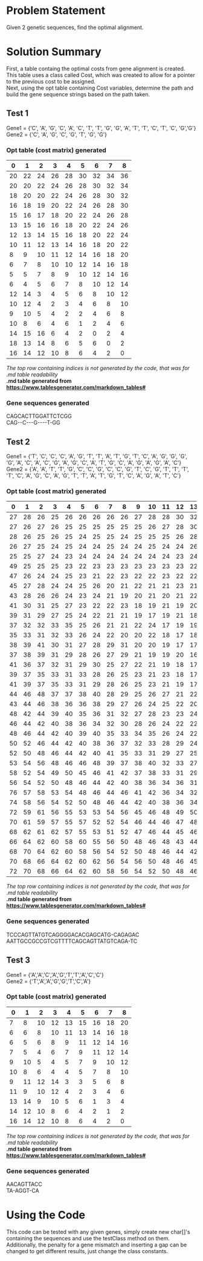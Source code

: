 # Problem Statement
Given 2 genetic sequences, find the optimal alignment.

# Solution Summary
First, a table containg the optimal costs from gene alignment is created. This table uses a class called Cost, which was created to allow for a pointer to the previous cost to be assigned.  
Next, using the opt table containing Cost variables, determine the path and build the gene sequence strings based on the path taken.

## Test 1

Gene1 = {'C', 'A', 'G', 'C', 'A', 'C', 'T', 'T', 'G', 'G', 'A', 'T', 'T', 'C', 'T', 'C', 'G','G'}  
Gene2 = {'C', 'A', 'G', 'C', 'G', 'T', 'G', 'G'}

### Opt table (cost matrix) generated

| 0  | 1  | 2  | 3  | 4  | 5  | 6  | 7  | 8  |
|----|----|----|----|----|----|----|----|----|
| 20 | 22 | 24 | 26 | 28 | 30 | 32 | 34 | 36 |
| 20 | 20 | 22 | 24 | 26 | 28 | 30 | 32 | 34 |
| 18 | 20 | 20 | 22 | 24 | 26 | 28 | 30 | 32 |
| 16 | 18 | 19 | 20 | 22 | 24 | 26 | 28 | 30 |
| 15 | 16 | 17 | 18 | 20 | 22 | 24 | 26 | 28 |
| 13 | 15 | 16 | 16 | 18 | 20 | 22 | 24 | 26 |
| 12 | 13 | 14 | 15 | 16 | 18 | 20 | 22 | 24 |
| 10 | 11 | 12 | 13 | 14 | 16 | 18 | 20 | 22 |
| 8  | 9  | 10 | 11 | 12 | 14 | 16 | 18 | 20 |
| 6  | 7  | 8  | 10 | 10 | 12 | 14 | 16 | 18 |
| 5  | 5  | 7  | 8  | 9  | 10 | 12 | 14 | 16 |
| 6  | 4  | 5  | 6  | 7  | 8  | 10 | 12 | 14 |
| 12 | 14 | 3  | 4  | 5  | 6  | 8  | 10 | 12 |
| 10 | 12 | 4  | 2  | 3  | 4  | 6  | 8  | 10 |
| 9  | 10 | 5  | 4  | 2  | 2  | 4  | 6  | 8  |
| 10 | 8  | 6  | 4  | 6  | 1  | 2  | 4  | 6  |
| 14 | 15 | 16 | 6  | 4  | 2  | 0  | 2  | 4  |
| 18 | 13 | 14 | 8  | 6  | 5  | 6  | 0  | 2  |
| 16 | 14 | 12 | 10 | 8  | 6  | 4  | 2  | 0  |

*The top row containing indices is not generated by the code, that was for .md table readability*  
**.md table generated from https://www.tablesgenerator.com/markdown_tables#**

### Gene sequences generated

CAGCACTTGGATTCTCGG  
CAG--C---G----T-GG

## Test 2

Gene1 = {'T', 'C', 'C', 'C', 'A', 'G', 'T', 'T', 'A', 'T', 'G', 'T', 'C', 'A', 'G', 'G', 'G', 'G',
		'A', 'C', 'A', 'C', 'G', 'A', 'G', 'C', 'A', 'T', 'G', 'C', 'A', 'G', 'A', 'G', 'A', 'C'}  
Gene2 = {'A', 'A', 'T', 'T', 'G', 'C', 'C', 'G', 'C', 'C', 'G', 'T', 'C', 'G', 'T', 'T', 'T', 'T',
		'C', 'A', 'G', 'C', 'A', 'G', 'T', 'T', 'A', 'T', 'G', 'T', 'C', 'A', 'G', 'A', 'T', 'C'}

### Opt table (cost matrix) generated

| 0  | 1  | 2  | 3  | 4  | 5  | 6  | 7  | 8  | 9  | 10 | 11 | 12 | 13 | 14 | 15 | 16 | 17 | 18 | 19 | 20 | 21 | 22 | 23 | 24 | 25 | 26 | 27 | 28 | 29 | 30 | 31 | 32 | 33 | 34 | 35 | 36 |
|----|----|----|----|----|----|----|----|----|----|----|----|----|----|----|----|----|----|----|----|----|----|----|----|----|----|----|----|----|----|----|----|----|----|----|----|----|
| 27 | 28 | 26 | 25 | 26 | 26 | 26 | 26 | 26 | 27 | 28 | 28 | 30 | 32 | 34 | 36 | 37 | 38 | 39 | 40 | 41 | 42 | 44 | 46 | 48 | 50 | 52 | 54 | 56 | 58 | 60 | 62 | 64 | 66 | 68 | 70 | 72 |
| 27 | 26 | 27 | 26 | 25 | 25 | 25 | 25 | 25 | 25 | 26 | 27 | 28 | 30 | 32 | 34 | 36 | 37 | 38 | 38 | 39 | 40 | 42 | 44 | 46 | 48 | 50 | 52 | 54 | 56 | 58 | 60 | 62 | 64 | 66 | 68 | 70 |
| 28 | 26 | 25 | 26 | 25 | 24 | 25 | 25 | 24 | 25 | 25 | 25 | 26 | 28 | 30 | 32 | 34 | 35 | 36 | 38 | 37 | 38 | 40 | 42 | 44 | 46 | 48 | 50 | 52 | 54 | 56 | 58 | 60 | 62 | 64 | 66 | 68 |
| 26 | 27 | 25 | 24 | 25 | 24 | 24 | 25 | 24 | 24 | 25 | 24 | 24 | 26 | 28 | 30 | 32 | 33 | 34 | 36 | 38 | 36 | 38 | 40 | 42 | 44 | 46 | 48 | 50 | 52 | 54 | 56 | 58 | 60 | 62 | 64 | 66 |
| 25 | 25 | 27 | 24 | 23 | 24 | 24 | 24 | 24 | 24 | 24 | 24 | 23 | 24 | 26 | 28 | 30 | 31 | 33 | 34 | 36 | 38 | 36 | 38 | 40 | 42 | 44 | 46 | 48 | 50 | 52 | 54 | 56 | 58 | 60 | 62 | 64 |
| 49 | 25 | 25 | 25 | 23 | 22 | 23 | 23 | 23 | 23 | 23 | 23 | 23 | 22 | 24 | 26 | 28 | 29 | 31 | 32 | 34 | 36 | 37 | 36 | 38 | 40 | 42 | 44 | 46 | 48 | 50 | 52 | 54 | 56 | 58 | 60 | 62 |
| 47 | 26 | 24 | 24 | 25 | 23 | 21 | 22 | 23 | 22 | 22 | 23 | 22 | 22 | 22 | 24 | 26 | 27 | 29 | 30 | 32 | 34 | 35 | 37 | 36 | 38 | 40 | 42 | 44 | 46 | 48 | 50 | 52 | 54 | 56 | 58 | 60 |
| 45 | 27 | 28 | 24 | 24 | 25 | 26 | 20 | 21 | 22 | 21 | 21 | 23 | 21 | 21 | 22 | 24 | 26 | 27 | 28 | 30 | 32 | 33 | 35 | 36 | 36 | 38 | 40 | 42 | 44 | 46 | 48 | 50 | 52 | 54 | 56 | 58 |
| 43 | 28 | 26 | 26 | 24 | 23 | 24 | 21 | 19 | 20 | 21 | 20 | 21 | 22 | 20 | 21 | 22 | 24 | 26 | 26 | 28 | 30 | 31 | 33 | 34 | 36 | 36 | 38 | 40 | 42 | 44 | 46 | 48 | 50 | 52 | 54 | 56 |
| 41 | 30 | 31 | 25 | 27 | 23 | 22 | 22 | 23 | 18 | 19 | 21 | 19 | 20 | 22 | 19 | 20 | 22 | 24 | 25 | 26 | 28 | 30 | 31 | 32 | 34 | 36 | 36 | 38 | 40 | 42 | 44 | 46 | 48 | 50 | 52 | 54 |
| 39 | 31 | 29 | 27 | 25 | 24 | 22 | 21 | 21 | 19 | 17 | 19 | 21 | 18 | 20 | 21 | 19 | 20 | 22 | 24 | 24 | 26 | 28 | 29 | 31 | 32 | 34 | 35 | 36 | 38 | 40 | 42 | 44 | 46 | 48 | 50 | 52 |
| 37 | 32 | 32 | 33 | 35 | 25 | 26 | 21 | 21 | 22 | 24 | 17 | 19 | 19 | 18 | 19 | 21 | 18 | 20 | 22 | 23 | 24 | 26 | 28 | 29 | 30 | 32 | 33 | 35 | 36 | 38 | 40 | 42 | 44 | 46 | 48 | 50 |
| 35 | 33 | 31 | 32 | 33 | 26 | 24 | 22 | 20 | 20 | 22 | 18 | 17 | 18 | 18 | 18 | 19 | 20 | 18 | 20 | 22 | 22 | 24 | 26 | 28 | 29 | 30 | 32 | 33 | 35 | 36 | 38 | 40 | 42 | 44 | 46 | 48 |
| 38 | 39 | 41 | 30 | 31 | 27 | 28 | 29 | 31 | 20 | 20 | 19 | 17 | 17 | 17 | 17 | 17 | 18 | 19 | 18 | 20 | 22 | 22 | 24 | 26 | 27 | 28 | 30 | 31 | 33 | 34 | 36 | 38 | 40 | 42 | 44 | 46 |
| 37 | 38 | 39 | 31 | 29 | 28 | 26 | 27 | 29 | 21 | 19 | 19 | 20 | 16 | 16 | 16 | 16 | 16 | 17 | 18 | 18 | 20 | 21 | 22 | 24 | 25 | 26 | 28 | 29 | 31 | 32 | 34 | 36 | 38 | 40 | 42 | 44 |
| 41 | 36 | 37 | 32 | 31 | 29 | 30 | 25 | 27 | 22 | 21 | 19 | 18 | 17 | 16 | 15 | 15 | 15 | 15 | 16 | 17 | 18 | 19 | 20 | 22 | 23 | 24 | 26 | 27 | 29 | 30 | 32 | 34 | 36 | 38 | 40 | 42 |
| 39 | 37 | 35 | 33 | 31 | 33 | 28 | 26 | 25 | 23 | 21 | 23 | 18 | 17 | 17 | 15 | 14 | 14 | 14 | 14 | 15 | 17 | 17 | 18 | 20 | 21 | 22 | 24 | 25 | 27 | 28 | 30 | 32 | 34 | 36 | 38 | 40 |
| 41 | 39 | 37 | 35 | 33 | 31 | 29 | 28 | 26 | 25 | 23 | 21 | 19 | 17 | 17 | 18 | 14 | 13 | 13 | 13 | 13 | 15 | 16 | 16 | 18 | 19 | 20 | 22 | 23 | 25 | 26 | 28 | 30 | 32 | 34 | 36 | 38 |
| 44 | 46 | 48 | 37 | 37 | 38 | 40 | 28 | 29 | 25 | 26 | 27 | 21 | 22 | 17 | 16 | 15 | 13 | 12 | 12 | 12 | 13 | 14 | 16 | 16 | 17 | 18 | 20 | 21 | 23 | 24 | 26 | 28 | 30 | 32 | 34 | 36 |
| 43 | 44 | 46 | 38 | 36 | 36 | 38 | 29 | 27 | 26 | 24 | 25 | 22 | 20 | 18 | 16 | 15 | 16 | 12 | 11 | 12 | 11 | 13 | 14 | 15 | 15 | 16 | 18 | 19 | 21 | 22 | 24 | 26 | 28 | 30 | 32 | 34 |
| 48 | 42 | 44 | 39 | 40 | 35 | 36 | 31 | 32 | 27 | 28 | 23 | 23 | 24 | 25 | 26 | 15 | 14 | 13 | 12 | 10 | 11 | 11 | 12 | 13 | 14 | 14 | 16 | 17 | 19 | 20 | 22 | 24 | 26 | 28 | 30 | 32 |
| 46 | 44 | 42 | 40 | 38 | 36 | 34 | 32 | 30 | 28 | 26 | 24 | 22 | 22 | 23 | 24 | 16 | 14 | 13 | 12 | 13 | 9  | 10 | 11 | 11 | 12 | 13 | 14 | 15 | 17 | 18 | 20 | 22 | 24 | 26 | 28 | 30 |
| 48 | 46 | 44 | 42 | 40 | 39 | 40 | 35 | 33 | 34 | 35 | 26 | 24 | 22 | 21 | 22 | 17 | 18 | 13 | 13 | 11 | 10 | 9  | 9  | 10 | 10 | 11 | 12 | 13 | 15 | 17 | 18 | 20 | 22 | 24 | 26 | 28 |
| 50 | 52 | 46 | 44 | 42 | 40 | 38 | 36 | 37 | 32 | 33 | 28 | 29 | 24 | 22 | 20 | 18 | 16 | 14 | 12 | 14 | 11 | 9  | 8  | 9  | 9  | 9  | 10 | 11 | 13 | 15 | 16 | 18 | 20 | 22 | 24 | 26 |
| 52 | 50 | 48 | 46 | 44 | 42 | 40 | 41 | 35 | 33 | 31 | 29 | 27 | 25 | 24 | 25 | 20 | 21 | 16 | 14 | 12 | 12 | 11 | 9  | 7  | 8  | 8  | 9  | 9  | 11 | 13 | 15 | 16 | 18 | 20 | 22 | 24 |
| 53 | 54 | 56 | 48 | 46 | 46 | 48 | 39 | 37 | 38 | 40 | 32 | 33 | 27 | 25 | 23 | 21 | 19 | 17 | 16 | 14 | 12 | 11 | 12 | 13 | 6  | 7  | 7  | 8  | 9  | 11 | 13 | 15 | 16 | 18 | 20 | 22 |
| 58 | 52 | 54 | 49 | 50 | 45 | 46 | 41 | 42 | 37 | 38 | 33 | 31 | 29 | 27 | 25 | 23 | 21 | 19 | 17 | 16 | 17 | 12 | 10 | 11 | 7  | 5  | 6  | 6  | 7  | 9  | 11 | 13 | 14 | 16 | 18 | 20 |
| 56 | 54 | 52 | 50 | 48 | 46 | 44 | 42 | 40 | 38 | 36 | 34 | 36 | 31 | 29 | 30 | 32 | 23 | 21 | 19 | 17 | 15 | 13 | 14 | 9  | 8  | 10 | 5  | 5  | 5  | 7  | 9  | 11 | 13 | 14 | 16 | 18 |
| 76 | 57 | 58 | 53 | 54 | 48 | 46 | 44 | 46 | 41 | 42 | 36 | 34 | 32 | 34 | 29 | 30 | 25 | 26 | 21 | 20 | 22 | 24 | 12 | 10 | 9  | 8  | 6  | 5  | 4  | 5  | 7  | 9  | 11 | 13 | 14 | 16 |
| 74 | 58 | 56 | 54 | 52 | 50 | 48 | 46 | 44 | 42 | 40 | 38 | 36 | 34 | 32 | 30 | 28 | 26 | 24 | 22 | 20 | 20 | 22 | 13 | 14 | 9  | 8  | 9  | 5  | 5  | 3  | 5  | 7  | 9  | 11 | 12 | 14 |
| 72 | 59 | 61 | 56 | 55 | 53 | 53 | 54 | 56 | 45 | 46 | 48 | 49 | 50 | 34 | 35 | 30 | 31 | 26 | 26 | 28 | 19 | 20 | 14 | 12 | 10 | 8  | 7  | 6  | 4  | 5  | 3  | 5  | 7  | 9  | 10 | 12 |
| 70 | 61 | 59 | 57 | 55 | 57 | 52 | 52 | 54 | 46 | 44 | 46 | 47 | 48 | 35 | 33 | 31 | 29 | 27 | 25 | 26 | 20 | 18 | 16 | 14 | 12 | 10 | 8  | 6  | 8  | 3  | 4  | 3  | 5  | 7  | 8  | 10 |
| 68 | 62 | 61 | 62 | 57 | 55 | 53 | 51 | 52 | 47 | 46 | 44 | 45 | 46 | 37 | 38 | 33 | 34 | 29 | 30 | 24 | 22 | 20 | 19 | 20 | 15 | 16 | 10 | 8  | 6  | 4  | 2  | 3  | 3  | 5  | 6  | 8  |
| 66 | 64 | 62 | 60 | 58 | 60 | 55 | 56 | 50 | 48 | 46 | 48 | 43 | 44 | 38 | 36 | 34 | 32 | 30 | 28 | 26 | 24 | 22 | 20 | 18 | 16 | 14 | 12 | 10 | 8  | 6  | 4  | 2  | 2  | 3  | 4  | 6  |
| 68 | 70 | 64 | 62 | 60 | 58 | 56 | 54 | 52 | 50 | 48 | 46 | 44 | 42 | 40 | 38 | 36 | 34 | 32 | 30 | 32 | 27 | 25 | 24 | 22 | 23 | 24 | 15 | 13 | 11 | 9  | 10 | 4  | 2  | 1  | 2  | 4  |
| 70 | 68 | 66 | 64 | 62 | 60 | 62 | 56 | 54 | 56 | 50 | 48 | 46 | 45 | 46 | 41 | 42 | 37 | 38 | 32 | 30 | 28 | 30 | 25 | 26 | 21 | 22 | 17 | 18 | 13 | 14 | 8  | 6  | 4  | 2  | 0  | 2  |
| 72 | 70 | 68 | 66 | 64 | 62 | 60 | 58 | 56 | 54 | 52 | 50 | 48 | 46 | 44 | 42 | 40 | 38 | 36 | 34 | 32 | 30 | 28 | 26 | 24 | 22 | 20 | 18 | 16 | 14 | 12 | 10 | 8  | 6  | 4  | 2  | 0  |

*The top row containing indices is not generated by the code, that was for .md table readability*  
**.md table generated from https://www.tablesgenerator.com/markdown_tables#**

### Gene sequences generated

TCCCAGTTATGTCAGGGGACACGAGCATG-CAGAGAC  
AATTGCCGCCGTCGTTTTCAGCAGTTATGTCAGA-TC

## Test 3

Gene1 = {'A','A','C','A','G','T','T','A','C','C'}  
Gene2 = {'T','A','A','G','G','T','C','A'}

### Opt table (cost matrix) generated

| 0  | 1  | 2  | 3  | 4  | 5  | 6  | 7  | 8  |
|----|----|----|----|----|----|----|----|----|
| 7  | 8  | 10 | 12 | 13 | 15 | 16 | 18 | 20 |
| 6  | 6  | 8  | 10 | 11 | 13 | 14 | 16 | 18 |
| 6  | 5  | 6  | 8  | 9  | 11 | 12 | 14 | 16 |
| 7  | 5  | 4  | 6  | 7  | 9  | 11 | 12 | 14 |
| 9  | 10 | 5  | 4  | 5  | 7  | 9  | 10 | 12 |
| 10 | 8  | 6  | 4  | 4  | 5  | 7  | 8  | 10 |
| 9  | 11 | 12 | 14 | 3  | 3  | 5  | 6  | 8  |
| 11 | 9  | 10 | 12 | 4  | 2  | 3  | 4  | 6  |
| 13 | 14 | 9  | 10 | 5  | 6  | 1  | 3  | 4  |
| 14 | 12 | 10 | 8  | 6  | 4  | 2  | 1  | 2  |
| 16 | 14 | 12 | 10 | 8  | 6  | 4  | 2  | 0  |

*The top row containing indices is not generated by the code, that was for .md table readability*  
**.md table generated from https://www.tablesgenerator.com/markdown_tables#**

### Gene sequences generated

AACAGTTACC  
TA-AGGT-CA

# Using the Code

This code can be tested with any given genes, simply create new char[]'s containing the sequences and use the testClass method on them.  
Additionally, the penalty for a gene mismatch and inserting a gap can be changed to get different results, just change the class constants.


